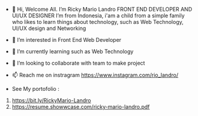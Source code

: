 - 👋 Hi, Welcome All. I’m Ricky Mario Landro FRONT END DEVELOPER AND UI/UX DESIGNER I’m from Indonesia, i'am a child from a simple family who likes to learn things about technology, such as Web Technology, UI/UX design and Networking
- 👀 I’m interested in Front End Web Developer
- 🌱 I’m currently learning such as Web Technology
- 💞️ I’m looking to collaborate with team to make project
- 📫 Reach me on instragram https://www.instagram.com/rio_landro/

- See My portofolio :
1. https://bit.ly/RickyMario-Landro
2. https://resume.showwcase.com/ricky-mario-landro.pdf
